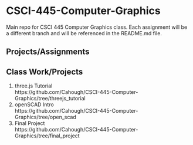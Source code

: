 # CSCI-445-Computer-Graphics
Main repo for CSCI 445 Computer Graphics class. Each assignment will be a different branch and will be referenced in the README.md file.

## Projects/Assignments

## Class Work/Projects
<ol>
  <li> three.js Tutorial </li>
  https://github.com/Cahough/CSCI-445-Computer-Graphics/tree/threejs_tutorial
  <li> openSCAD Intro </li>
  https://github.com/Cahough/CSCI-445-Computer-Graphics/tree/open_scad
  <li> Final Project </li>
  https://github.com/Cahough/CSCI-445-Computer-Graphics/tree/final_project
</ol>
